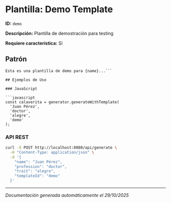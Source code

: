 # Plantilla: Demo Template

**ID:** `demo`

**Descripción:** Plantilla de demostración para testing

**Requiere característica:** Sí

## Patrón

```
Esta es una plantilla de demo para {name}...```

## Ejemplos de Uso

### JavaScript

```javascript
const calaverita = generator.generateWithTemplate(
  'Juan Pérez',
  'doctor',
  'alegre',
  'demo'
);
```

### API REST

```bash
curl -X POST http://localhost:8080/api/generate \
  -H "Content-Type: application/json" \
  -d '{
    "name": "Juan Pérez",
    "profession": "doctor",
    "trait": "alegre",
    "templateId": "demo"
  }'
```

---

_Documentación generada automáticamente el 29/10/2025_
